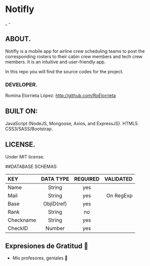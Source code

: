 # Notifly
_  -

## ABOUT.

Notifly is a mobile app for airline crew scheduling teams to post the corresponding rosters to their cabin crew members and tech crew members. It is an intuitive and user-friendly app.

In this repo you will find the source codes for the project.


### DEVELOPER.

Romina Elorrieta López: http://github.com/RoElorrieta

## BUILT ON:
JavaScript (NodeJS, Mongoose, Axios, and ExpressJS).
HTML5.
CSS3/SASS/Bootstrap.

## LICENSE.

Under MIT license.

##DATABASE SCHEMAS:

| KEY         | DATA TYPE   | REQUIRED      | VALIDATED |
| :---        |    :----:   |        :----: |       ---:|
| Name        | String      | yes           |           |
| Mail        | String      | yes           |On RegExp  |
| Base        | ObjID(ref)  | yes           |           |
|Rank         | String      | no            |           |
|Checkname    | String      | yes           |           |
|CheckID      | Number      | yes           |           |


## Expresiones de Gratitud 🎁

* Mis profesores, geniales 📢
